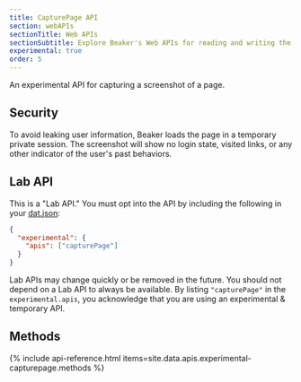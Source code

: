 ```yaml
---
title: CapturePage API
section: webAPIs
sectionTitle: Web APIs
sectionSubtitle: Explore Beaker's Web APIs for reading and writing the peer-to-peer filesystem
experimental: true
order: 5
---
```


An experimental API for capturing a screenshot of a page.

## Security

To avoid leaking user information, Beaker loads the page in a temporary private session. The screenshot will show no login state, visited links, or any other indicator of the user's past behaviors.

## Lab API

This is a "Lab API." You must opt into the API by including the following in your [dat.json](manifest.html):

```json
{
  "experimental": {
    "apis": ["capturePage"]
  }
}
```

Lab APIs may change quickly or be removed in the future. You should not depend on a Lab API to always be available. By listing `"capturePage"` in the `experimental.apis`, you acknowledge that you are using an experimental & temporary API.

## Methods

{% include api-reference.html items=site.data.apis.experimental-capturepage.methods %}
